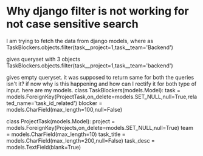 
# Why django filter is not working for not case sensitive search

I am trying to fetch the data from django models,
where as
TaskBlockers.objects.filter(task__project=1,task__team='Backend')

gives queryset with 3 objects
TaskBlockers.objects.filter(task__project=1,task__team='backend')

gives empty queryset.
it was supposed to return same for both the queries isn't it? if now why is this happening and how  can I rectify it for both type of input.
here are my models.
class TaskBlockers(models.Model):
    task = models.ForeignKey(ProjectTask,on_delete=models.SET_NULL,null=True,related_name='task_id_related')
    blocker = models.CharField(max_length=100,null=False)

class ProjectTask(models.Model):
    project = models.ForeignKey(Projects,on_delete=models.SET_NULL,null=True)
    team = models.CharField(max_length=10)
    task_title = models.CharField(max_length=200,null=False)
    task_desc = models.TextField(blank=True)


        